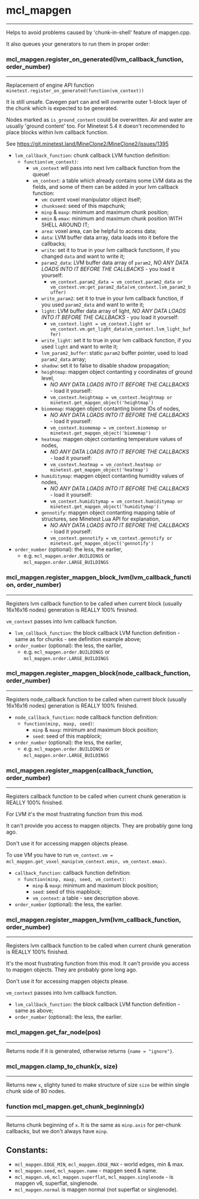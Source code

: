 # mcl_mapgen
------------
Helps to avoid problems caused by 'chunk-in-shell' feature of mapgen.cpp.

It also queues your generators to run them in proper order:

### mcl_mapgen.register_on_generated(lvm_callback_function, order_number)
-------------------------------------------------------------------------
Replacement of engine API function `minetest.register_on_generated(function(vm_context))`

It is still unsafe. Cavegen part can and will overwrite outer 1-block layer of the chunk which is expected to be generated.

Nodes marked as `is_ground_content` could be overwritten. Air and water are usually 'ground content' too.
For Minetest 5.4 it doesn't recommended to place blocks within lvm callback function.

See https://git.minetest.land/MineClone2/MineClone2/issues/1395

 * `lvm_callback_function`: chunk callback LVM function definition:
    * `function(vm_context)`:
        * `vm_context` will pass into next lvm callback function from the queue!
        * `vm_context`: a table which already contains some LVM data as the fields, and some of them can be added in your lvm callback function:
            * `vm`: curent voxel manipulator object itself;
            * `chunkseed`: seed of this mapchunk;
            * `minp` & `maxp`: minimum and maximum chunk position;
            * `emin` & `emax`: minimum and maximum chunk position WITH SHELL AROUND IT;
            * `area`: voxel area, can be helpful to access data;
            * `data`: LVM buffer data array, data loads into it before the callbacks;
            * `write`: set it to true in your lvm callback functionm, if you changed `data` and want to write it;
            * `param2_data`: LVM buffer data array of `param2`, *NO ANY DATA LOADS INTO IT BEFORE THE CALLBACKS* - you load it yourself:
                * `vm_context.param2_data = vm_context.param2_data or vm_context.vm:get_param2_data(vm_context.lvm_param2_buffer)`
            * `write_param2`: set it to true in your lvm callback function, if you used `param2_data` and want to write it;
            * `light`: LVM buffer data array of light, *NO ANY DATA LOADS INTO IT BEFORE THE CALLBACKS* - you load it yourself:
                * `vm_context.light = vm_context.light or vm_context.vm.get_light_data(vm_context.lvm_light_buffer)`
            * `write_light`: set it to true in your lvm callback function, if you used `light` and want to write it;
            * `lvm_param2_buffer`: static `param2` buffer pointer, used to load `param2_data` array;
            * `shadow`: set it to false to disable shadow propagation;
            * `heightmap`: mapgen object contanting y coordinates of ground level,
                * *NO ANY DATA LOADS INTO IT BEFORE THE CALLBACKS* - load it yourself:
                * `vm_context.heightmap = vm_context.heightmap or minetest.get_mapgen_object('heightmap')`
            * `biomemap`: mapgen object contanting biome IDs of nodes,
                * *NO ANY DATA LOADS INTO IT BEFORE THE CALLBACKS* - load it yourself:
                * `vm_context.biomemap = vm_context.biomemap or minetest.get_mapgen_object('biomemap')`
            * `heatmap`: mapgen object contanting temperature values of nodes,
                * *NO ANY DATA LOADS INTO IT BEFORE THE CALLBACKS* - load it yourself:
                * `vm_context.heatmap = vm_context.heatmap or minetest.get_mapgen_object('heatmap')`
            * `humiditymap`: mapgen object contanting humidity values of nodes,
                * *NO ANY DATA LOADS INTO IT BEFORE THE CALLBACKS* - load it yourself:
                * `vm_context.humiditymap = vm_context.humiditymap or minetest.get_mapgen_object('humiditymap')`
            * `gennotify`: mapgen object contanting mapping table of structures, see Minetest Lua API for explanation,
                * *NO ANY DATA LOADS INTO IT BEFORE THE CALLBACKS* - load it yourself:
                * `vm_context.gennotify = vm_context.gennotify or minetest.get_mapgen_object('gennotify')`
 * `order_number` (optional): the less, the earlier,
    * e.g. `mcl_mapgen.order.BUILDINGS` or `mcl_mapgen.order.LARGE_BUILDINGS`

### mcl_mapgen.register_mapgen_block_lvm(lvm_callback_function, order_number)
-----------------------------------------------------------------------------
Registers lvm callback function to be called when current block (usually 16x16x16 nodes) generation is REALLY 100% finished.

`vm_context` passes into lvm callback function.
 * `lvm_callback_function`: the block callback LVM function definition - same as for chunks - see definition example above;
 * `order_number` (optional): the less, the earlier,
    * e.g. `mcl_mapgen.order.BUILDINGS` or `mcl_mapgen.order.LARGE_BUILDINGS`

### mcl_mapgen.register_mapgen_block(node_callback_function, order_number)
--------------------------------------------------------------------------
Registers node_callback function to be called when current block (usually 16x16x16 nodes) generation is REALLY 100% finished.
 * `node_callback_function`: node callback function definition:
    * `function(minp, maxp, seed)`:
        * `minp` & `maxp`: minimum and maximum block position;
        * `seed`: seed of this mapblock;
 * `order_number` (optional): the less, the earlier,
    * e.g. `mcl_mapgen.order.BUILDINGS` or `mcl_mapgen.order.LARGE_BUILDINGS`

### mcl_mapgen.register_mapgen(callback_function, order_number)
---------------------------------------------------------------
Registers callback function to be called when current chunk generation is REALLY 100% finished.

For LVM it's the most frustrating function from this mod.

It can't provide you access to mapgen objects. They are probably gone long ago.

Don't use it for accessing mapgen objects please.

To use VM you have to run `vm_context.vm = mcl_mapgen.get_voxel_manip(vm_context.emin, vm_context.emax)`.
 * `callback_function`: callback function definition:
    * `function(minp, maxp, seed, vm_context)`:
        * `minp` & `maxp`: minimum and maximum block position;
        * `seed`: seed of this mapblock;
        * `vm_context`: a table - see description above.
 * `order_number` (optional): the less, the earlier.

### mcl_mapgen.register_mapgen_lvm(lvm_callback_function, order_number)
-----------------------------------------------------------------------
Registers lvm callback function to be called when current chunk generation is REALLY 100% finished.

It's the most frustrating function from this mod. It can't provide you access to mapgen objects. They are probably gone long ago.

Don't use it for accessing mapgen objects please.

`vm_context` passes into lvm callback function.
 * `lvm_callback_function`: the block callback LVM function definition - same as above;
 * `order_number` (optional): the less, the earlier.

### mcl_mapgen.get_far_node(pos)
--------------------------------
Returns node if it is generated, otherwise returns `{name = "ignore"}`.

### mcl_mapgen.clamp_to_chunk(x, size)
--------------------------------------
Returns new `x`, slighty tuned to make structure of size `size` be within single chunk side of 80 nodes.

### function mcl_mapgen.get_chunk_beginning(x)
----------------------------------------------
Returns chunk beginning of `x`. It is the same as `minp.axis` for per-chunk callbacks, but we don't always have `minp`.

## Constants:
 * `mcl_mapgen.EDGE_MIN`, `mcl_mapgen.EDGE_MAX` - world edges, min & max.
 * `mcl_mapgen.seed`, `mcl_mapgen.name` - mapgen seed & name.
 * `mcl_mapgen.v6`, `mcl_mapgen.superflat`, `mcl_mapgen.singlenode` - is mapgen v6, superflat, singlenode.
 * `mcl_mapgen.normal` is mapgen normal (not superflat or singlenode).
